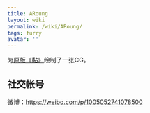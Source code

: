 ```yaml
---
title: ARoung
layout: wiki
permalink: /wiki/ARoung/
tags: furry
avatar: ''
---
```


为[原版《黏》](../BSCP)绘制了一张CG。

## 社交帐号

微博：<https://weibo.com/p/1005052741078500>

<!--

#### ps.

在翻 [[Bulwolf]] 微博确定他的设定到底是蓝眼还是红眼时发现了 ARoung 的 [一张委托](https://weibo.com/2108467963/FiDFW8Sb5) 所以算是意外收获。

-->



